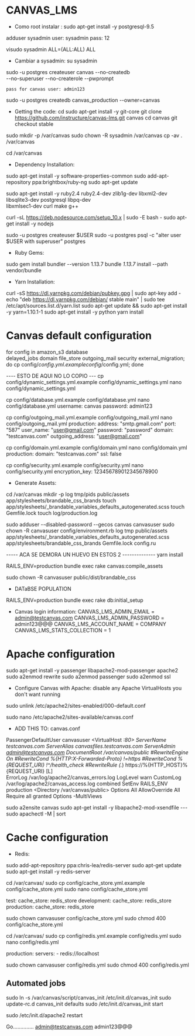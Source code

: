 # CANVAS_LMS

- Como root instalar :
	sudo apt-get install -y postgresql-9.5

adduser sysadmin
	user: sysadmin pass: 12

visudo
	sysadmin    ALL=(ALL:ALL) ALL

- Cambiar a sysadmin:
	su sysadmin

sudo -u postgres createuser canvas --no-createdb \
   --no-superuser --no-createrole --pwprompt

	pass for canvas user: admin123

sudo -u postgres createdb canvas_production --owner=canvas


- Getting the code:
cd
sudo apt-get install -y git-core
git clone https://github.com/instructure/canvas-lms.git canvas
cd canvas
git checkout stable


sudo mkdir -p /var/canvas
sudo chown -R sysadmin /var/canvas
cp -av . /var/canvas

cd /var/canvas

- Dependency Installation:

sudo apt-get install -y software-properties-common
sudo add-apt-repository ppa:brightbox/ruby-ng
sudo apt-get update

sudo apt-get install -y ruby2.4 ruby2.4-dev zlib1g-dev libxml2-dev \
                       libsqlite3-dev postgresql libpq-dev \
                       libxmlsec1-dev curl make g++


curl -sL https://deb.nodesource.com/setup_10.x | sudo -E bash -
sudo apt-get install -y nodejs


sudo -u postgres createuser $USER
sudo -u postgres psql -c "alter user $USER with superuser" postgres

- Ruby Gems:

sudo gem install bundler --version 1.13.7
bundle _1.13.7_ install --path vendor/bundle

- Yarn Installation:

curl -sS https://dl.yarnpkg.com/debian/pubkey.gpg | sudo apt-key add -
echo "deb https://dl.yarnpkg.com/debian/ stable main" | sudo tee /etc/apt/sources.list.d/yarn.list
sudo apt-get update && sudo apt-get install -y yarn=1.10.1-1
sudo apt-get install -y python
yarn install


# Canvas default configuration
for config in amazon_s3 database \
  delayed_jobs domain file_store outgoing_mail security external_migration; \
  do cp config/$config.yml.example config/$config.yml; done


---- ESTO DE AQUI NO LO COPIO ---
cp config/dynamic_settings.yml.example config/dynamic_settings.yml
nano config/dynamic_settings.yml


cp config/database.yml.example config/database.yml
nano config/database.yml
	username: canvas
	password: admin123


cp config/outgoing_mail.yml.example config/outgoing_mail.yml
nano config/outgoing_mail.yml
	production:
		address: "smtp.gmail.com"
		port: "587"
		user_name: "user@gmail.com"
		password: "password"
		domain: "testcanvas.com"
		outgoing_address: "user@gmail.com"


cp config/domain.yml.example config/domain.yml
nano config/domain.yml
	production:
		domain: "testcanvas.com"
		ssl: false


cp config/security.yml.example config/security.yml
nano config/security.yml
	encryption_key: 123456789012345678900


- Generate Assets:

cd /var/canvas
mkdir -p log tmp/pids public/assets app/stylesheets/brandable_css_brands
touch app/stylesheets/_brandable_variables_defaults_autogenerated.scss
touch Gemfile.lock
touch log/production.log


sudo adduser --disabled-password --gecos canvas canvasuser
sudo chown -R canvasuser config/environment.rb log tmp public/assets \
                              app/stylesheets/_brandable_variables_defaults_autogenerated.scss \
                              app/stylesheets/brandable_css_brands Gemfile.lock config.ru 


----- ACA SE DEMORA UN HUEVO EN ESTOS 2 --------------
yarn install

RAILS_ENV=production bundle exec rake canvas:compile_assets

sudo chown -R canvasuser public/dist/brandable_css



- DATaBSE POPULATION

RAILS_ENV=production bundle exec rake db:initial_setup

- Canvas login information:
	CANVAS_LMS_ADMIN_EMAIL = admin@testcanvas.com
	CANVAS_LMS_ADMIN_PASSWORD = admin123@@@
	CANVAS_LMS_ACCOUNT_NAME = COMPANY
	CANVAS_LMS_STATS_COLLECTION = 1


# Apache configuration

sudo apt-get install -y passenger libapache2-mod-passenger apache2
sudo a2enmod rewrite
sudo a2enmod passenger
sudo a2enmod ssl


- Configure Canvas with Apache: disable any Apache VirtualHosts you don't want running

sudo unlink /etc/apache2/sites-enabled/000-default.conf

sudo nano /etc/apache2/sites-available/canvas.conf

- ADD THIS TO: canvas.conf

PassengerDefaultUser canvasuser
<VirtualHost *:80>
  ServerName testcanvas.com
  ServerAlias canvasfiles.testcanvas.com
  ServerAdmin admin@testcanvas.com
  DocumentRoot /var/canvas/public
  #RewriteEngine On
  #RewriteCond %{HTTP:X-Forwarded-Proto} !=https
  #RewriteCond %{REQUEST_URI} !^/health_check
  #RewriteRule (.*) https://%{HTTP_HOST}%{REQUEST_URI} [L]  
  ErrorLog /var/log/apache2/canvas_errors.log
  LogLevel warn
  CustomLog /var/log/apache2/canvas_access.log combined
  SetEnv RAILS_ENV production
  <Directory /var/canvas/public>
    Options All
    AllowOverride All
    Require all granted
    Options -MultiViews
  </Directory>
</VirtualHost>


sudo a2ensite canvas
sudo apt-get install -y libapache2-mod-xsendfile
---sudo apachectl -M | sort


# Cache configuration
 - Redis:

sudo add-apt-repository ppa:chris-lea/redis-server
sudo apt-get update
sudo apt-get install -y redis-server


cd /var/canvas/
sudo cp config/cache_store.yml.example config/cache_store.yml
sudo nano config/cache_store.yml

test:
    cache_store: redis_store
development:
    cache_store: redis_store
production:
    cache_store: redis_store


sudo chown canvasuser config/cache_store.yml
sudo chmod 400 config/cache_store.yml


cd /var/canvas/
sudo cp config/redis.yml.example config/redis.yml
sudo nano config/redis.yml

production:
  servers:
    - redis://localhost


sudo chown canvasuser config/redis.yml
sudo chmod 400 config/redis.yml



## Automated jobs

sudo ln -s /var/canvas/script/canvas_init /etc/init.d/canvas_init
sudo update-rc.d canvas_init defaults
sudo /etc/init.d/canvas_init start






sudo /etc/init.d/apache2 restart


Go..............
admin@testcanvas.com
admin123@@@





